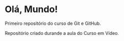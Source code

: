 # Olá, Mundo!
 Primeiro repositório do curso de Git e GitHub.

 Repositório criado durande a aula do Curso em Vídeo.
